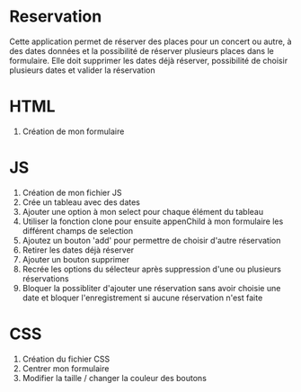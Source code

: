 # Reservation
 Cette application permet de réserver des places pour un concert ou autre, à des dates données et la possibilité de réserver plusieurs places dans le formulaire.
 Elle doit supprimer les dates déjà réserver, possibilité de choisir plusieurs dates et valider la réservation
 
 # HTML  
 1. Création de mon formulaire
 
 # JS  
 1. Création de mon fichier JS  
 2. Crée un tableau avec des dates  
 3. Ajouter une option à mon select pour chaque élément du tableau  
 4. Utiliser la fonction clone pour ensuite appenChild à mon formulaire les différent champs de selection  
 5. Ajoutez un bouton 'add' pour permettre de choisir d'autre réservation  
 6. Retirer les dates déjà réserver
 7. Ajouter un bouton supprimer
 8. Recrée les options du sélecteur après suppression d'une ou plusieurs réservations
 9. Bloquer la possibliter d'ajouter une réservation sans avoir choisie une date et bloquer l'enregistrement si aucune réservation n'est faite
 
 # CSS  
 1. Création du fichier CSS  
 2. Centrer mon formulaire  
 3. Modifier la taille / changer la couleur des boutons  
